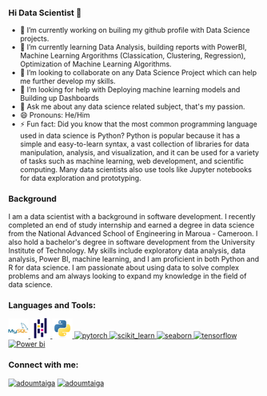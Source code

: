 ### Hi Data Scientist 👋
- 🔭 I’m currently working on builing my github profile with Data Science projects.
- 🌱 I’m currently learning Data Analysis, building reports with PowerBI, Machine Learning Argorithms (Classication, Clustering, Regression), Optimization of Machine Learning Algorithms.
- 👯 I’m looking to collaborate on any Data Science Project which can help me further develop my skills.
- 🤔 I’m looking for help with Deploying machine learning models and Building up Dashboards
- 💬 Ask me about any data science related subject, that's my passion.
- 😄 Pronouns: He/Him
- ⚡ Fun fact: Did you know that the most common programming language used in data science is Python? Python is popular because it has a simple and easy-to-learn syntax, a vast collection of libraries for data manipulation, analysis, and visualization, and it can be used for a variety of tasks such as machine learning, web development, and scientific computing. Many data scientists also use tools like Jupyter notebooks for data exploration and prototyping.

### Background

I am a data scientist with a background in software development. I recently completed an end of study internship and earned a degree in data science from the National Advanced School of Engineering in Maroua - Cameroon. I also hold a bachelor's degree in software development from the University Institute of Technology. My skills include exploratory data analysis, data analysis, Power BI, machine learning, and I am proficient in both Python and R for data science. I am passionate about using data to solve complex problems and am always looking to expand my knowledge in the field of data science.


<h3 align="left">Languages and Tools:</h3>
<p align="left"> <a href="https://www.mysql.com/" target="_blank" rel="noreferrer"> <img src="https://raw.githubusercontent.com/devicons/devicon/master/icons/mysql/mysql-original-wordmark.svg" alt="mysql" width="40" height="40"/> </a> <a href="https://pandas.pydata.org/" target="_blank" rel="noreferrer"> <img src="https://raw.githubusercontent.com/devicons/devicon/2ae2a900d2f041da66e950e4d48052658d850630/icons/pandas/pandas-original.svg" alt="pandas" width="40" height="40"/> </a> <a href="https://www.python.org" target="_blank" rel="noreferrer"> <img src="https://raw.githubusercontent.com/devicons/devicon/master/icons/python/python-original.svg" alt="python" width="40" height="40"/> </a> <a href="https://pytorch.org/" target="_blank" rel="noreferrer"> <img src="https://www.vectorlogo.zone/logos/pytorch/pytorch-icon.svg" alt="pytorch" width="40" height="40"/> </a> <a href="https://scikit-learn.org/" target="_blank" rel="noreferrer"> <img src="https://upload.wikimedia.org/wikipedia/commons/0/05/Scikit_learn_logo_small.svg" alt="scikit_learn" width="40" height="40"/> </a> <a href="https://seaborn.pydata.org/" target="_blank" rel="noreferrer"> <img src="https://seaborn.pydata.org/_images/logo-mark-lightbg.svg" alt="seaborn" width="40" height="40"/> </a> <a href="https://www.tensorflow.org" target="_blank" rel="noreferrer"> <img src="https://www.vectorlogo.zone/logos/tensorflow/tensorflow-icon.svg" alt="tensorflow" width="40" height="40"/> </a> <a href="https://www.microsoft.com/fr-fr/power-platform/products/power-bi/" target="_blank" rel="noreferrer"> <img src="https://th.bing.com/th/id/R.e699b0ebff1af3ceb75df99b69129b0c?rik=qPjK%2f%2f2He%2b4t%2bw&riu=http%3a%2f%2fjywsoft.com%2fpic%2fProduct%2fPower-BI-_638175187417549447_HasThumb.png&ehk=e72VZmNaIsKC%2f7inJyfzEnO3HHBjtxu9xmOIgZOVYg4%3d&risl=&pid=ImgRaw&r=0" alt="Power bi" width="40" height="40"/> </a> 

</p>


<h3 align="left">Connect with me:</h3>
<p align="left">
<a href="https://linkedin.com/in/adoum-taiga-abdoulaye-bb29a316b" target="blank"><img align="center" src="https://raw.githubusercontent.com/rahuldkjain/github-profile-readme-generator/master/src/images/icons/Social/linked-in-alt.svg" alt="adoumtaiga" height="30" width="40" /></a>
<a href="https://kaggle.com/adoumtaiga" target="blank"><img align="center" src="https://raw.githubusercontent.com/rahuldkjain/github-profile-readme-generator/master/src/images/icons/Social/kaggle.svg" alt="adoumtaiga" height="30" width="40" /></a>
</p>
